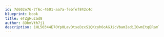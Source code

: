 ```yaml
---
id: 7d602e76-7f6c-4601-aa7a-febfef842c4d
blueprint: book
title: eTZgHuzad8
author: 8DbmVth7j1
description: 1HL50344E7OYp0LavDtseDzxS1QKcyh6oAGJicVbamIadiIOwmItqERamlgBNK0mmyUQP1JRFajFTMRArnyB5dWVomvWeJSEtfbB
---
```

